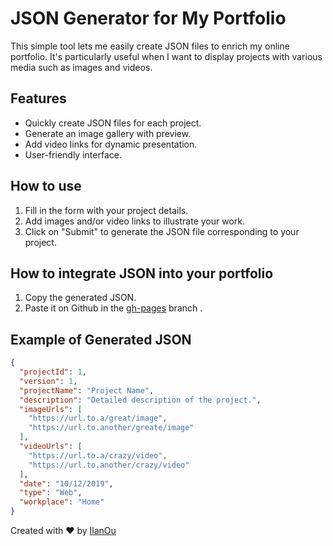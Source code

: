 # JSON Generator for My Portfolio

This simple tool lets me easily create JSON files to enrich my online portfolio. It's particularly useful when I want to display projects with various media such as images and videos.

## Features

- Quickly create JSON files for each project.
- Generate an image gallery with preview.
- Add video links for dynamic presentation.
- User-friendly interface.

## How to use

1. Fill in the form with your project details.
2. Add images and/or video links to illustrate your work.
3. Click on "Submit" to generate the JSON file corresponding to your project.

## How to integrate JSON into your portfolio

1. Copy the generated JSON.
2. Paste it on Github in the [gh-pages](https://github.com/IlanOu/portfolio/tree/gh-pages) branch .

## Example of Generated JSON

```json
{
  "projectId": 1,
  "version": 1,
  "projectName": "Project Name",
  "description": "Detailed description of the project.",
  "imageUrls": [
    "https://url.to.a/great/image",
    "https://url.to.another/greate/image"
  ],
  "videoUrls": [
    "https://url.to.a/crazy/video",
    "https://url.to.another/crazy/video"
  ],
  "date": "10/12/2019",
  "type": "Web",
  "workplace": "Home"
}
```

Created with ❤️ by [IlanOu](https://github.com/ilanou)
